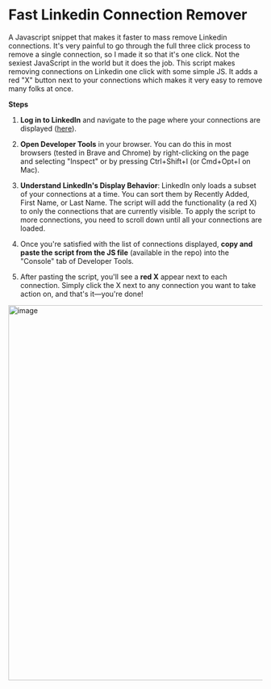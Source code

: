 # Fast Linkedin Connection Remover
A Javascript snippet that makes it faster to mass remove Linkedin connections. It's very painful to go through the full three click process to remove a single connection, so I made it so that it's one click. Not the sexiest JavaScript in the world but it does the job. This script makes removing connections on Linkedin one click with some simple JS. It adds a red "X" button next to your connections which makes it very easy to remove many folks at once.

**Steps**
1. **Log in to LinkedIn** and navigate to the page where your connections are displayed ([here]([https://www.linkedin.com/mynetwork/invite-connect/connections/](https://www.linkedin.com/mynetwork/invite-connect/connections/))).

2. **Open Developer Tools** in your browser. You can do this in most browsers (tested in Brave and Chrome) by right-clicking on the page and selecting "Inspect" or by pressing Ctrl+Shift+I (or Cmd+Opt+I on Mac).

3. **Understand LinkedIn's Display Behavior**: LinkedIn only loads a subset of your connections at a time. You can sort them by Recently Added, First Name, or Last Name. The script will add the functionality (a red X) to only the connections that are currently visible. To apply the script to more connections, you need to scroll down until all your connections are loaded.

4. Once you're satisfied with the list of connections displayed, **copy and paste the script from the JS file** (available in the repo) into the "Console" tab of Developer Tools.

5. After pasting the script, you'll see a **red X** appear next to each connection. Simply click the X next to any connection you want to take action on, and that's it—you're done!
<img width="744" alt="image" src="https://github.com/user-attachments/assets/428d359c-1c0c-4493-bf67-cbc33a17c132">

